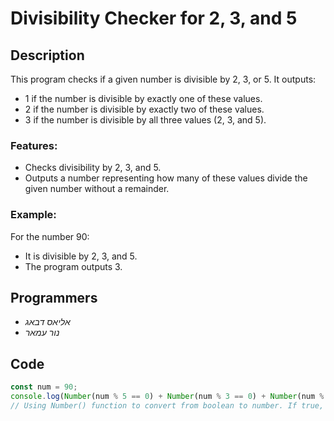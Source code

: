 # Divisibility Checker for 2, 3, and 5

## Description

This program checks if a given number is divisible by 2, 3, or 5. It outputs:
- 1 if the number is divisible by exactly one of these values.
- 2 if the number is divisible by exactly two of these values.
- 3 if the number is divisible by all three values (2, 3, and 5).

### Features:
- Checks divisibility by 2, 3, and 5.
- Outputs a number representing how many of these values divide the given number without a remainder.

### Example:
For the number 90:
- It is divisible by 2, 3, and 5.
- The program outputs 3.

## Programmers

- *אליאס דבאג*
- *נור עמאר*

## Code

```javascript
const num = 90;
console.log(Number(num % 5 == 0) + Number(num % 3 == 0) + Number(num % 2 == 0)); 
// Using Number() function to convert from boolean to number. If true, it converts to 1, then the results are summed.
